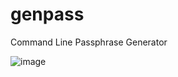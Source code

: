 # genpass
Command Line Passphrase Generator

![image](https://github.com/user-attachments/assets/59c77da4-b1ff-41f3-b0f6-d54f2b631a11)
